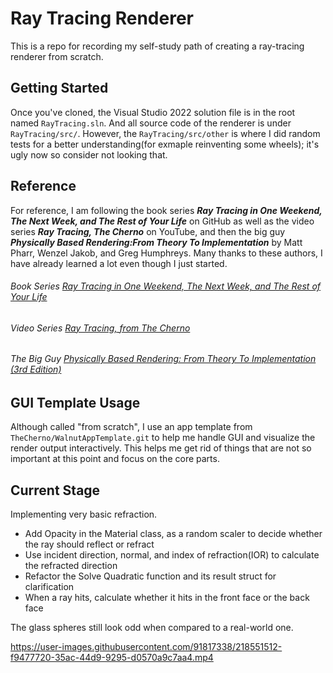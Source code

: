 # Ray Tracing Renderer

This is a repo for recording my self-study path of creating a ray-tracing renderer from scratch. 

## Getting Started
Once you've cloned, the Visual Studio 2022 solution file is in the root named `RayTracing.sln`. And all source code of the renderer is under `RayTracing/src/`. However, the `RayTracing/src/other` is where I did random tests for a better understanding(for exmaple reinventing some wheels); it's ugly now so consider not looking that. 

## Reference
For reference, I am following the book series ***Ray Tracing in One Weekend, The Next Week, and The Rest of Your Life*** on GitHub as well as the video series ***Ray Tracing, The Cherno*** on YouTube, and then the big guy ***Physically Based Rendering:From Theory To Implementation*** by Matt Pharr, Wenzel Jakob, and Greg Humphreys. Many thanks to these authors, I have already learned a lot even though I just started.
###### Book Series [Ray Tracing in One Weekend, The Next Week, and The Rest of Your Life](https://raytracing.github.io/)
###### Video Series [Ray Tracing, from The Cherno](https://youtube.com/playlist?list=PLlrATfBNZ98edc5GshdBtREv5asFW3yXl)
###### The Big Guy [Physically Based Rendering: From Theory To Implementation (3rd Edition)](https://www.pbr-book.org/)

## GUI Template Usage
Although called "from scratch", I use an app template from `TheCherno/WalnutAppTemplate.git` to help me handle GUI and visualize the render output interactively. This helps me get rid of things that are not so important at this point and focus on the core parts. 

## Current Stage
Implementing very basic refraction. 

- Add Opacity in the Material class, as a random scaler to decide whether the ray should reflect or refract
- Use incident direction, normal, and index of refraction(IOR) to calculate the refracted direction
- Refactor the Solve Quadratic function and its result struct for clarification
- When a ray hits, calculate whether it hits in the front face or the back face

The glass spheres still look odd when compared to a real-world one. 

https://user-images.githubusercontent.com/91817338/218551512-f9477720-35ac-44d9-9295-d0570a9c7aa4.mp4

